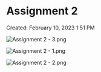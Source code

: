 # Assignment 2

Created: February 10, 2023 1:51 PM

![Assignment 2 - 3.png](Grasshopper_Rhino_course/Student%20showcase/Assignment_2/Assignment_2_-_3.png)

![Assignment 2 - 1.png](Grasshopper_Rhino_course/Student%20showcase/Assignment_2/Assignment_2_-_1.png)

![Assignment 2 - 2.png](Grasshopper_Rhino_course/Student%20showcase/Assignment_2/Assignment_2_-_2.png)
